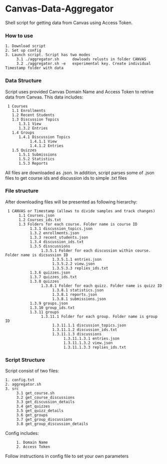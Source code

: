 # Canvas-Data-Aggregator
Shell script for getting data from Canvas using Access Token.

### How to use
```
1. Download script
2. Set up config
3. Launch script. Script has two modes
     3.1 ./aggregator.sh      dowloads relusts in folder CANVAS
     3.2 ./aggregator.sh -e   experimental key. Create individual Timestamp folder with data
```

### Data Structure
Script uses provided Canvas Domain Name and Access Token to retrive data from Canvas. This data includes:

     1 Courses     
       1.1 Enrollments
       1.2 Recent Students
       1.3 Discussion Topics
          1.3.1 View
          1.3.2 Entries          
       1.4 Groups
          1.4.1 Discussion Topics
               1.4.1.1 View
               1.4.1.2 Entries
       1.5 Quizzes
          1.5.1 Submissions
          1.5.2 Statistics
          1.5.3 Reports
   
All files are downloaded as .json. In addition, script parses some of .json files to get course ids and discussion ids to simple .txt files

### File structure
After downloading files will be presented as following hierarchy:

     1 CANVAS or Timestamp (allows to divide samples and track changes)
          1.1 Courses.json  
          1.2 Courses_ids.txt  
          1.3 Folders for each course. Folder name is course ID  
               1.3.1 discussion_topics.json    
               1.3.2 enrollments.json    
               1.3.3 recent_students.json    
               1.3.4 discussion_ids.txt    
               1.3.5 disscussions
                    1.3.5.1 Folder for each discussion within course. Folder name is dicsussion ID   
                         1.3.5.1.1 entries.json      
                         1.3.5.2.2 view.json      
                         1.3.5.3.3 replies_ids.txt
               1.3.6 quizzes.json
               1.3.7 quizzes_ids.txt   
               1.3.8 quizzes
                    1.3.8.1 Folder for each quizz. Folder name is quizz ID
                         1.3.8.1 statistics.json
                         1.3.8.1 reports.json
                         1.3.8.1 submissions.json
               1.3.9 groups.json
               1.3.10 group_ids.txt
               1.3.11 groups
                    1.3.11.1 Folder for each group. Folder name is group ID
                         1.3.11.1.1 discussion_topics.json
                         1.3.11.1.2 discussion_ids.txt
                         1.3.11.1.3 discussions
                              1.3.11.1.3.1 entries.json  
                              1.3.11.1.3.2 view.json  
                              1.3.11.1.3.3 replies_ids.txt



### Script Structure

Script consist of two files:
```
1. config.txt
2. aggregator.sh
3. src
     3.1 get_course.sh
     3.2 get_course_discussions
     3.3 get_discussion_details
     3.4 get_quizzes
     3.5 get_quizz_details
     3.6 get_groups
     3.7 get_group_discussions
     3.8 get_group_discussion_details
```

Config includes:
```
     1. Domain Name
     2. Access Token
 ```

Follow instructions in config file to set your own parameters
